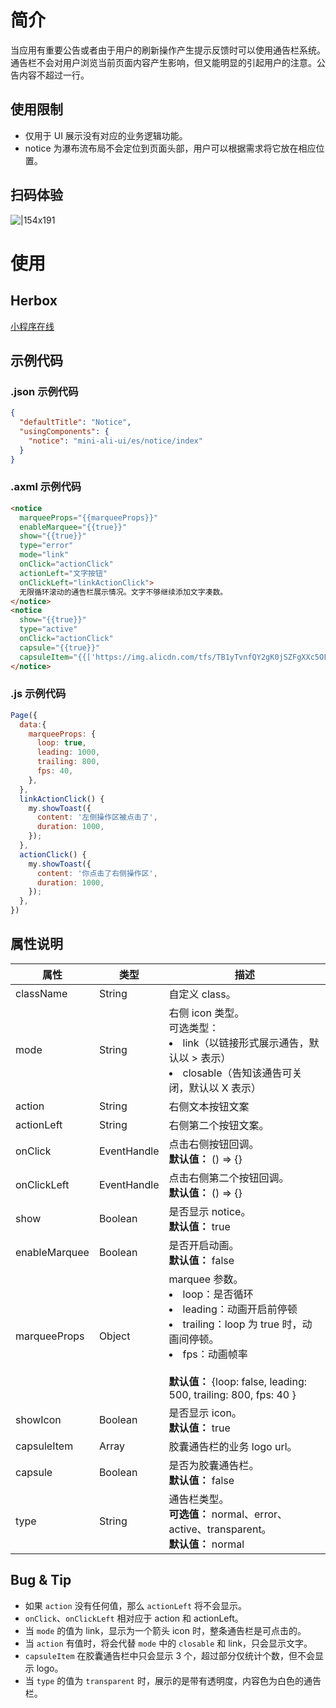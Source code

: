 
# 简介
当应用有重要公告或者由于用户的刷新操作产生提示反馈时可以使用通告栏系统。通告栏不会对用户浏览当前页面内容产生影响，但又能明显的引起用户的注意。公告内容不超过一行。

## 使用限制

- 仅用于 UI 展示没有对应的业务逻辑功能。
- notice 为瀑布流布局不会定位到页面头部，用户可以根据需求将它放在相应位置。

## 扫码体验
![|154x191](https://mdn.alipayobjects.com/afts/img/A*06nrQ59oMj4AAAAAAAAAAABkAa8wAA/original?bz=openpt_doc&t=Xqkh2vEWDnjXvk-6JX_3GwAAAABkMK8AAAAA#align=left&display=inline&height=191&margin=%5Bobject%20Object%5D&originHeight=191&originWidth=154&status=done&style=none&width=154)

# 使用

## Herbox
[小程序在线](https://herbox-embed.alipay.com/s/doc-aliui-notice?theme=light&previewZoom=75&chInfo=openhome-doc) 

## 示例代码

### .json 示例代码
```json
{
  "defaultTitle": "Notice",
  "usingComponents": {
    "notice": "mini-ali-ui/es/notice/index"
  }
}
```

### .axml 示例代码
```html
<notice
  marqueeProps="{{marqueeProps}}"
  enableMarquee="{{true}}"
  show="{{true}}"
  type="error"
  mode="link"
  onClick="actionClick"
  actionLeft="文字按钮"
  onClickLeft="linkActionClick">
  无限循环滚动的通告栏展示情况。文字不够继续添加文字凑数。
</notice>
<notice
  show="{{true}}"
  type="active"
  onClick="actionClick"
  capsule="{{true}}"
  capsuleItem="{{['https://img.alicdn.com/tfs/TB1yTvnfQY2gK0jSZFgXXc5OFXa-145-145.png','https://img.alicdn.com/tfs/TB1egTmfNz1gK0jSZSgXXavwpXa-145-145.png','https://img.alicdn.com/tfs/TB1l36mfQP2gK0jSZPxXXacQpXa-145-145.png','https://img.alicdn.com/tfs/TB1uCUdfND1gK0jSZFyXXciOVXa-151-164.png']}}">4 个优惠信息推荐
</notice>
```

### .js 示例代码
```javascript
Page({
  data:{
    marqueeProps: {
      loop: true,
      leading: 1000,
      trailing: 800,
      fps: 40,
    },
  },
  linkActionClick() {
    my.showToast({
      content: '左侧操作区被点击了',
      duration: 1000,
    });
  },
  actionClick() {
    my.showToast({
      content: '你点击了右侧操作区',
      duration: 1000,
    });
  },
})
```

## 属性说明
| **属性** | **类型** | **描述** |
| --- | --- | --- |
| className | String | 自定义 class。 |
| mode | String | 右侧 icon 类型。<br />可选类型：<br /><li>link（以链接形式展示通告，默认以 > 表示）</li><li>closable（告知该通告可关闭，默认以 X 表示）</li>|
| action | String | 右侧文本按钮文案 |
| actionLeft | String | 右侧第二个按钮文案。 |
| onClick | EventHandle | 点击右侧按钮回调。<br />**默认值：** () => {} |
| onClickLeft | EventHandle | 点击右侧第二个按钮回调。<br />**默认值：** () => {} |
| show | Boolean | 是否显示 notice。<br />**默认值：** true |
| enableMarquee | Boolean | 是否开启动画。<br />**默认值：** false |
| marqueeProps | Object | marquee 参数。<br /><li>loop：是否循环</li><li>leading：动画开启前停顿</li><li>trailing：loop 为 true 时，动画间停顿。</li><li>fps：动画帧率</li><br/>**默认值：** {loop: false, leading: 500, trailing: 800, fps: 40 } |
| showIcon | Boolean | 是否显示 icon。<br />**默认值：** true |
| capsuleItem | Array | 胶囊通告栏的业务 logo url。 |
| capsule | Boolean | 是否为胶囊通告栏。<br />**默认值：** false |
| type | String | 通告栏类型。<br />**可选值：** normal、error、active、transparent。<br />**默认值：** normal |


## Bug & Tip 

- 如果 `action` 没有任何值，那么 `actionLeft` 将不会显示。
- `onClick`、`onClickLeft` 相对应于 action 和 actionLeft。
- 当 `mode` 的值为 link，显示为一个箭头 icon 时，整条通告栏是可点击的。
- 当 `action` 有值时，将会代替 `mode` 中的 `closable` 和 link，只会显示文字。
- `capsuleItem` 在胶囊通告栏中只会显示 3 个，超过部分仅统计个数，但不会显示 logo。
- 当 `type` 的值为 `transparent` 时，展示的是带有透明度，内容色为白色的通告栏。
